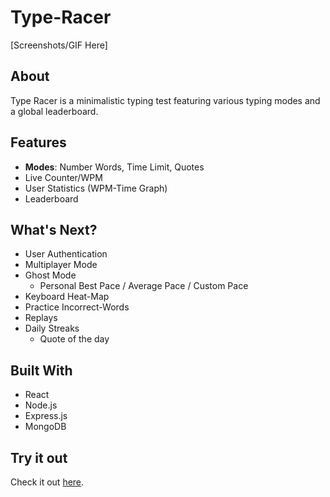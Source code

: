 # Type-Racer

[Screenshots/GIF Here]

## About
Type Racer is a minimalistic typing test featuring various typing modes and a global leaderboard.

## Features
* **Modes**: Number Words, Time Limit, Quotes
* Live Counter/WPM
* User Statistics (WPM-Time Graph)
* Leaderboard

## What's Next?
- User Authentication
- Multiplayer Mode
- Ghost Mode
    - Personal Best Pace / Average Pace / Custom Pace
- Keyboard Heat-Map
- Practice Incorrect-Words
- Replays
- Daily Streaks
    - Quote of the day

## Built With
* React
* Node.js
* Express.js
* MongoDB

## Try it out
Check it out [here](https://blissful-joliot-5397ba.netlify.app/).
